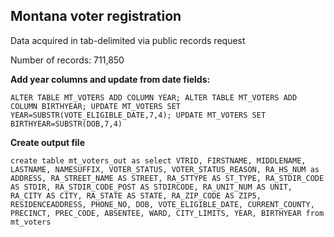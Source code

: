 ## Montana voter registration

Data acquired in tab-delimited via public records request

Number of records: 711,850

**Add year columns and update from date fields:**

`ALTER TABLE MT_VOTERS ADD COLUMN YEAR;
ALTER TABLE MT_VOTERS ADD COLUMN BIRTHYEAR;
UPDATE MT_VOTERS SET YEAR=SUBSTR(VOTE_ELIGIBLE_DATE,7,4);
UPDATE MT_VOTERS SET BIRTHYEAR=SUBSTR(DOB,7,4)`

**Create output file**

`create table mt_voters_out as
select VTRID, FIRSTNAME, MIDDLENAME, LASTNAME, NAMESUFFIX, VOTER_STATUS, VOTER_STATUS_REASON, RA_HS_NUM as ADDRESS, RA_STREET_NAME AS STREET, RA_STTYPE AS ST_TYPE, RA_STDIR_CODE AS STDIR, RA_STDIR_CODE_POST AS STDIRCODE, RA_UNIT_NUM AS UNIT, RA_CITY AS CITY, RA_STATE AS STATE, RA_ZIP_CODE AS ZIP5, RESIDENCEADDRESS, PHONE_NO, DOB, VOTE_ELIGIBLE_DATE, CURRENT_COUNTY, PRECINCT, PREC_CODE, ABSENTEE, WARD, CITY_LIMITS, YEAR, BIRTHYEAR
from mt_voters`
